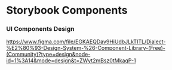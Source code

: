# Storybook Components

### UI Components Design

https://www.figma.com/file/EGKAEQDav9HiUdbJLkTITL/Dialect-%E2%80%93-Design-System-%26-Component-Library-(Free)-(Community)?type=design&node-id=1%3A14&mode=design&t=ZWyt2mBsz0tMkaqP-1
